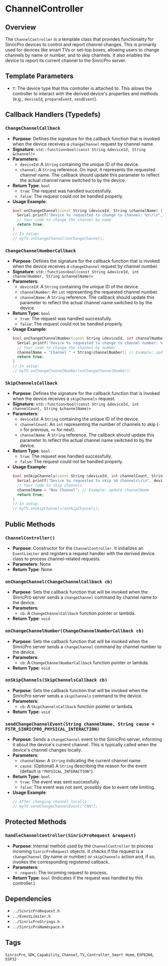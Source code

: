 # ChannelController

## Overview
The `ChannelController` is a template class that provides functionality for SinricPro devices to control and report channel changes. This is primarily used for devices like smart TVs or set-top boxes, allowing users to change channels by name or number, and to skip channels. It also enables the device to report its current channel to the SinricPro server.

## Template Parameters
*   `T`: The device type that this controller is attached to. This allows the controller to interact with the derived device's properties and methods (e.g., `deviceId`, `prepareEvent`, `sendEvent`).

## Callback Handlers (Typedefs)

### `ChangeChannelCallback`
*   **Purpose**: Defines the signature for the callback function that is invoked when the device receives a `changeChannel` request by channel name.
*   **Signature**: `std::function<bool(const String &deviceId, String &channel)>`
*   **Parameters**:
    *   `deviceId`: A `String` containing the unique ID of the device.
    *   `channel`: A `String` reference. On input, it represents the requested channel name. The callback should update this parameter to reflect the actual channel name switched to by the device.
*   **Return Type**: `bool`
    *   `true`: The request was handled successfully.
    *   `false`: The request could not be handled properly.
*   **Usage Example**:
    ```cpp
    bool onChangeChannel(const String &deviceId, String &channelName) {
      Serial.printf("Device %s requested to change to channel: %s\r\n", deviceId.c_str(), channelName.c_str());
      // Your code to change the channel by name
      return true;
    }
    // In setup:
    // myTV.onChangeChannel(onChangeChannel);
    ```

### `ChangeChannelNumberCallback`
*   **Purpose**: Defines the signature for the callback function that is invoked when the device receives a `changeChannel` request by channel number.
*   **Signature**: `std::function<bool(const String &deviceId, int channelNumber, String &channelName)>`
*   **Parameters**:
    *   `deviceId`: A `String` containing the unique ID of the device.
    *   `channelNumber`: An `int` representing the requested channel number.
    *   `channelName`: A `String` reference. The callback should update this parameter to reflect the actual channel name switched to by the device.
*   **Return Type**: `bool`
    *   `true`: The request was handled successfully.
    *   `false`: The request could not be handled properly.
*   **Usage Example**:
    ```cpp
    bool onChangeChannelNumber(const String &deviceId, int channelNumber, String &channelName) {
      Serial.printf("Device %s requested to change to channel number: %d\r\n", deviceId.c_str(), channelNumber);
      // Your code to change the channel by number
      channelName = "Channel " + String(channelNumber); // Example: update channelName
      return true;
    }
    // In setup:
    // myTV.onChangeChannelNumber(onChangeChannelNumber);
    ```

### `SkipChannelsCallback`
*   **Purpose**: Defines the signature for the callback function that is invoked when the device receives a `skipChannels` request.
*   **Signature**: `std::function<bool(const String &deviceId, int channelCount, String &channelName)>`
*   **Parameters**:
    *   `deviceId`: A `String` containing the unique ID of the device.
    *   `channelCount`: An `int` representing the number of channels to skip (`-n` for previous, `+n` for next).
    *   `channelName`: A `String` reference. The callback should update this parameter to reflect the actual channel name switched to by the device.
*   **Return Type**: `bool`
    *   `true`: The request was handled successfully.
    *   `false`: The request could not be handled properly.
*   **Usage Example**:
    ```cpp
    bool onSkipChannels(const String &deviceId, int channelCount, String &channelName) {
      Serial.printf("Device %s requested to skip %d channels\r\n", deviceId.c_str(), channelCount);
      // Your code to skip channels
      channelName = "New Channel"; // Example: update channelName
      return true;
    }
    // In setup:
    // myTV.onSkipChannels(onSkipChannels);
    ```

## Public Methods

### `ChannelController()`
*   **Purpose**: Constructor for the `ChannelController`. It initializes an `EventLimiter` and registers a request handler with the derived device class to process channel-related requests.
*   **Parameters**: None
*   **Return Type**: None

### `onChangeChannel(ChangeChannelCallback cb)`
*   **Purpose**: Sets the callback function that will be invoked when the SinricPro server sends a `changeChannel` command by channel name to the device.
*   **Parameters**:
    *   `cb`: A `ChangeChannelCallback` function pointer or lambda.
*   **Return Type**: `void`

### `onChangeChannelNumber(ChangeChannelNumberCallback cb)`
*   **Purpose**: Sets the callback function that will be invoked when the SinricPro server sends a `changeChannel` command by channel number to the device.
*   **Parameters**:
    *   `cb`: A `ChangeChannelNumberCallback` function pointer or lambda.
*   **Return Type**: `void`

### `onSkipChannels(SkipChannelsCallback cb)`
*   **Purpose**: Sets the callback function that will be invoked when the SinricPro server sends a `skipChannels` command to the device.
*   **Parameters**:
    *   `cb`: A `SkipChannelsCallback` function pointer or lambda.
*   **Return Type**: `void`

### `sendChangeChannelEvent(String channelName, String cause = FSTR_SINRICPRO_PHYSICAL_INTERACTION)`
*   **Purpose**: Sends a `changeChannel` event to the SinricPro server, informing it about the device's current channel. This is typically called when the device's channel changes locally.
*   **Parameters**:
    *   `channelName`: A `String` indicating the current channel name.
    *   `cause`: (Optional) A `String` describing the reason for the event (default is `"PHYSICAL_INTERACTION"`).
*   **Return Type**: `bool`
    *   `true`: The event was sent successfully.
    *   `false`: The event was not sent, possibly due to event rate limiting.
*   **Usage Example**:
    ```cpp
    // After changing channel locally
    // myTV.sendChangeChannelEvent("CNN");
    ```

## Protected Methods

### `handleChannelController(SinricProRequest &request)`
*   **Purpose**: Internal method used by the `ChannelController` to process incoming `SinricProRequest` objects. It checks if the request is a `changeChannel` (by name or number) or `skipChannels` action and, if so, invokes the corresponding registered callback.
*   **Parameters**:
    *   `request`: The incoming request to process.
*   **Return Type**: `bool` (Indicates if the request was handled by this controller.)

## Dependencies
*   `../SinricProRequest.h`
*   `../EventLimiter.h`
*   `../SinricProStrings.h`
*   `../SinricProNamespace.h`

## Tags
`SinricPro`, `SDK`, `Capability`, `Channel`, `TV`, `Controller`, `Smart Home`, `ESP8266`, `ESP32`
